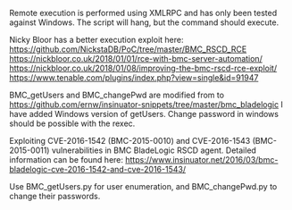Remote execution is performed using XMLRPC and has only been tested against Windows. The script will hang, but the command should execute.

Nicky Bloor has a better execution exploit here:
https://github.com/NickstaDB/PoC/tree/master/BMC_RSCD_RCE
https://nickbloor.co.uk/2018/01/01/rce-with-bmc-server-automation/
https://nickbloor.co.uk/2018/01/08/improving-the-bmc-rscd-rce-exploit/
https://www.tenable.com/plugins/index.php?view=single&id=91947

BMC_getUsers and BMC_changePwd are modified from to https://github.com/ernw/insinuator-snippets/tree/master/bmc_bladelogic
I have added Windows version of getUsers.
Change password in windows should be possible with the rexec.

Exploiting CVE-2016-1542 (BMC-2015-0010) and CVE-2016-1543 (BMC-2015-0011) vulnerabilities in BMC BladeLogic RSCD agent.
Detailed information can be found here: https://www.insinuator.net/2016/03/bmc-bladelogic-cve-2016-1542-and-cve-2016-1543/

Use BMC_getUsers.py for user enumeration, and BMC_changePwd.py to change their passwords.
